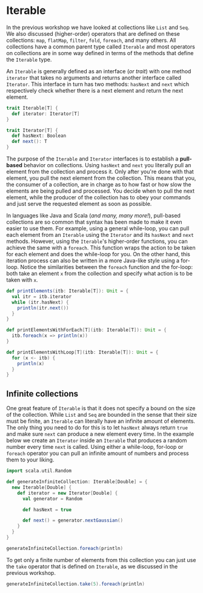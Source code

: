 Iterable
========

In the previous workshop we have looked at collections like `List` and `Seq`. We also discussed (higher-order) operators
that are defined on these collections: `map`, `flatMap`, `filter`, `fold`, `foreach`, and many others. All collections
have a common parent type called `Iterable` and most operators on collections are in some way defined in terms of the
methods that define the `Iterable` type.

An `Iterable` is generally defined as an interface (*or trait*) with one method `iterator` that takes no arguments and
returns another interface called `Iterator`. This interface in turn has two methods: `hasNext` and `next` which respectively
check whether there is a next element and return the next element. 

```scala
trait Iterable[T] {
  def iterator: Iterator[T]
}

trait Iterator[T] {
  def hasNext: Boolean
  def next(): T
}
```

The purpose of the `Iterable` and `Iterator` interfaces is to establish a **pull-based** behavior on collections. Using
`hasNext` and `next` you literally pull an element from the collection and process it. Only after you're done with that
element, you pull the next element from the collection. This means that you, the consumer of a collection, are in charge
as to how fast or how slow the elements are being pulled and processed. You decide when to pull the next element, while
the producer of the collection has to obey your commands and just serve the requested element as soon as possible.

In languages like Java and Scala (*and many, many more!*), pull-based collections are so common that syntax has been made
to make it even easier to use them. For example, using a general while-loop, you can pull each element from an `Iterable`
using the `Iterator` and its `hasNext` and `next` methods. However, using the `Iterable`'s higher-order functions, you can
achieve the same with a `foreach`. This function wraps the action to be taken for each element and does the while-loop for
you. On the other hand, this iteration process can also be written in a more Java-like style using a for-loop. Notice the
similarities between the `foreach` function and the for-loop: both take an element `x` from the collection and specify what
action is to be taken with `x`.

```scala
def printElements(itb: Iterable[T]): Unit = {
  val itr = itb.iterator
  while (itr.hasNext) {
    println(itr.next())
  }
}

def printElementsWithForEach[T](itb: Iterable[T]): Unit = {
  itb.foreach(x => println(x))
}

def printElementsWithLoop[T](itb: Iterable[T]): Unit = {
  for (x <- itb) {
    println(x)
  }
}
```


Infinite collections
--------------------
One great feature of `Iterable` is that it does not specify a bound on the size of the collection. While `List` and `Seq`
are bounded in the sense that their size must be finite, an `Iterable` can literally have an infinite amount of elements.
The only thing you need to do for this is to let `hasNext` always return `true` and make sure `next` can produce a new
element every time. In the example below we create an `Iterator` inside an `Iterable` that produces a random number every
time `next` is called. Using either a while-loop, for-loop or `foreach` operator you can pull an infinite amount of numbers
and process them to your liking.

```scala
import scala.util.Random

def generateInfiniteCollection: Iterable[Double] = {
  new Iterable[Double] {
    def iterator = new Iterator[Double] {
      val generator = Random

      def hasNext = true

      def next() = generator.nextGaussian()
    }
  }
}

generateInfiniteCollection.foreach(println)
```

To get only a finite number of elements from this collection you can just use the `take` operator that is defined on `Iterable`,
as we discussed in the previous workshop.

```scala
generateInfiniteCollection.take(5).foreach(println)
```
